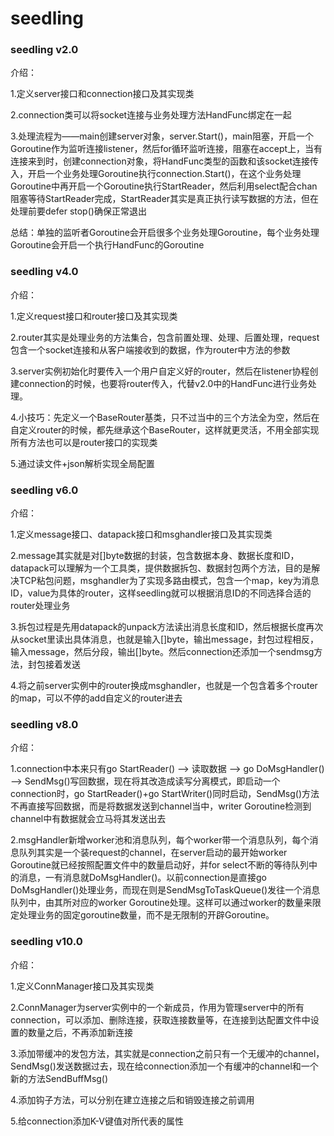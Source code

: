 # seedling

### seedling v2.0

介绍：

1.定义server接口和connection接口及其实现类

2.connection类可以将socket连接与业务处理方法HandFunc绑定在一起

3.处理流程为——main创建server对象，server.Start()，main阻塞，开启一个Goroutine作为监听连接listener，然后for循环监听连接，阻塞在accept上，当有连接来到时，创建connection对象，将HandFunc类型的函数和该socket连接传入，开启一个业务处理Goroutine执行connection.Start()，在这个业务处理Goroutine中再开启一个Goroutine执行StartReader，然后利用select配合chan阻塞等待StartReader完成，StartReader其实是真正执行读写数据的方法，但在处理前要defer stop()确保正常退出

总结：单独的监听者Goroutine会开启很多个业务处理Goroutine，每个业务处理Goroutine会开启一个执行HandFunc的Goroutine

### seedling v4.0

介绍：

1.定义request接口和router接口及其实现类

2.router其实是处理业务的方法集合，包含前置处理、处理、后置处理，request包含一个socket连接和从客户端接收到的数据，作为router中方法的参数

3.server实例初始化时要传入一个用户自定义好的router，然后在listener协程创建connection的时候，也要将router传入，代替v2.0中的HandFunc进行业务处理。

4.小技巧：先定义一个BaseRouter基类，只不过当中的三个方法全为空，然后在自定义router的时候，都先继承这个BaseRouter，这样就更灵活，不用全部实现所有方法也可以是router接口的实现类

5.通过读文件+json解析实现全局配置

### seedling v6.0

介绍：

1.定义message接口、datapack接口和msghandler接口及其实现类

2.message其实就是对[]byte数据的封装，包含数据本身、数据长度和ID，datapack可以理解为一个工具类，提供数据拆包、数据封包两个方法，目的是解决TCP粘包问题，msghandler为了实现多路由模式，包含一个map，key为消息ID，value为具体的router，这样seedling就可以根据消息ID的不同选择合适的router处理业务

3.拆包过程是先用datapack的unpack方法读出消息长度和ID，然后根据长度再次从socket里读出具体消息，也就是输入[]byte，输出message，封包过程相反，输入message，然后分段，输出[]byte。然后connection还添加一个sendmsg方法，封包接着发送

4.将之前server实例中的router换成msghandler，也就是一个包含着多个router的map，可以不停的add自定义的router进去

### seedling v8.0

介绍：

1.connection中本来只有go StartReader() --> 读取数据 --> go DoMsgHandler() --> SendMsg()写回数据，现在将其改造成读写分离模式，即启动一个connection时，go StartReader()+go StartWriter()同时启动，SendMsg()方法不再直接写回数据，而是将数据发送到channel当中，writer Goroutine检测到channel中有数据就会立马将其发送出去

2.msgHandler新增worker池和消息队列，每个worker带一个消息队列，每个消息队列其实是一个装request的channel，在server启动的最开始worker Goroutine就已经按照配置文件中的数量启动好，并for select不断的等待队列中的消息，一有消息就DoMsgHandler()。以前connection是直接go DoMsgHandler()处理业务，而现在则是SendMsgToTaskQueue()发往一个消息队列中，由其所对应的worker Goroutine处理。这样可以通过worker的数量来限定处理业务的固定goroutine数量，而不是无限制的开辟Goroutine。

### seedling v10.0

介绍：

1.定义ConnManager接口及其实现类

2.ConnManager为server实例中的一个新成员，作用为管理server中的所有connection，可以添加、删除连接，获取连接数量等，在连接到达配置文件中设置的数量之后，不再添加新连接

3.添加带缓冲的发包方法，其实就是connection之前只有一个无缓冲的channel，SendMsg()发送数据过去，现在给connection添加一个有缓冲的channel和一个新的方法SendBuffMsg()

4.添加钩子方法，可以分别在建立连接之后和销毁连接之前调用

5.给connection添加K-V键值对所代表的属性